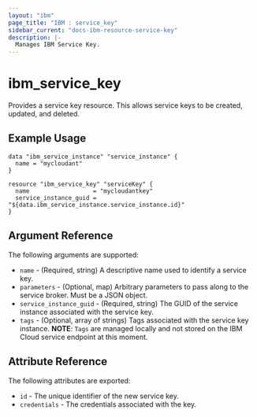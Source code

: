 ```yaml
---
layout: "ibm"
page_title: "IBM : service_key"
sidebar_current: "docs-ibm-resource-service-key"
description: |-
  Manages IBM Service Key.
---
```


# ibm\_service_key

Provides a service key resource. This allows service keys to be created, updated, and deleted.

## Example Usage

```hcl
data "ibm_service_instance" "service_instance" {
  name = "mycloudant"
}

resource "ibm_service_key" "serviceKey" {
  name                  = "mycloudantkey"
  service_instance_guid = "${data.ibm_service_instance.service_instance.id}"
}
```

## Argument Reference

The following arguments are supported:

* `name` - (Required, string) A descriptive name used to identify a service key.
* `parameters` - (Optional, map) Arbitrary parameters to pass along to the service broker. Must be a JSON object.
* `service_instance_guid` - (Required, string) The GUID of the service instance associated with the service key.
* `tags` - (Optional, array of strings) Tags associated with the service key instance.
  **NOTE**: `Tags` are managed locally and not stored on the IBM Cloud service endpoint at this moment.

## Attribute Reference

The following attributes are exported:

* `id` - The unique identifier of the new service key.
* `credentials` - The credentials associated with the key.
